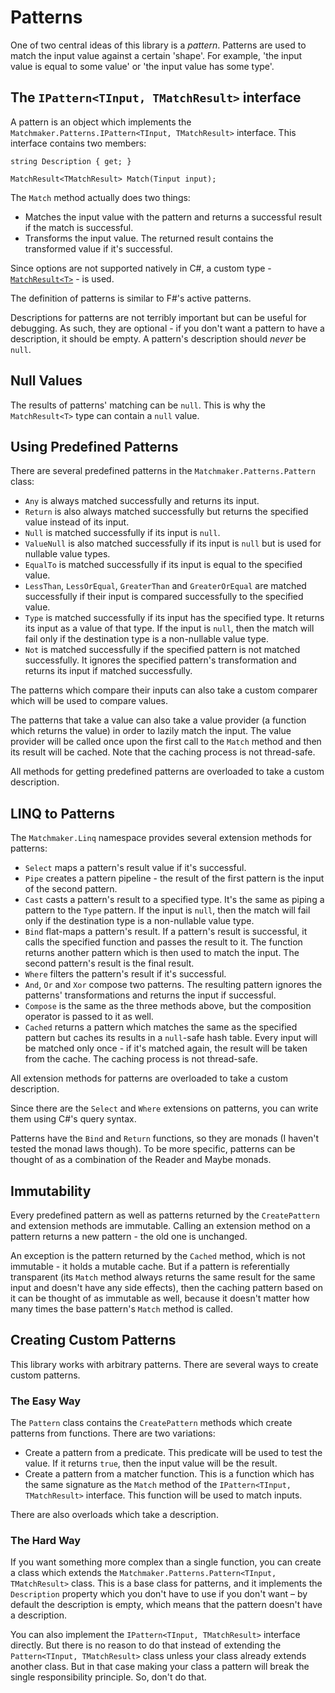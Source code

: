# Patterns

One of two central ideas of this library is a _pattern_. Patterns are used to match the input value
against a certain 'shape'. For example, 'the input value is equal to some value' or 'the input value
has some type'.

## The `IPattern<TInput, TMatchResult>` interface

A pattern is an object which implements the `Matchmaker.Patterns.IPattern<TInput, TMatchResult>` interface.
This interface contains two members:

```
string Description { get; }

MatchResult<TMatchResult> Match(Tinput input);
```

The `Match` method actually does two things:

- Matches the input value with the pattern and returns a successful result if the match is successful.
- Transforms the input value. The returned result contains the transformed value if it's successful.

Since options are not supported natively in C#, a custom type - [`MatchResult<T>`](results.md) - is used.

The definition of patterns is similar to F#'s active patterns.

Descriptions for patterns are not terribly important but can be useful for debugging. As such, they are optional -
if you don't want a pattern to have a description, it should be empty. A pattern's description should _never_ be `null`.

## Null Values

The results of patterns' matching can be `null`. This is why the `MatchResult<T>` type can contain a `null` value.

## Using Predefined Patterns

There are several predefined patterns in the `Matchmaker.Patterns.Pattern` class:

- `Any` is always matched successfully and returns its input.
- `Return` is also always matched successfully but returns the specified value instead of its input.
- `Null` is matched successfully if its input is `null`.
- `ValueNull` is also matched successfully if its input is `null` but is used for nullable value types.
- `EqualTo` is matched successfully if its input is equal to the specified value.
- `LessThan`, `LessOrEqual`, `GreaterThan` and `GreaterOrEqual` are matched successfully if their input
is compared successfully to the specified value.
- `Type` is matched successfully if its input has the specified type. It returns its input as a value of that type.
If the input is `null`, then the match will fail only if the destination type is a non-nullable value type.
- `Not` is matched successfully if the specified pattern is not matched successfully. It ignores the specified
pattern's transformation and returns its input if matched successfully.

The patterns which compare their inputs can also take a custom comparer which will be used to compare values.

The patterns that take a value can also take a value provider (a function which returns the value) in order
to lazily match the input. The value provider will be called once upon the first call to the `Match` method
and then its result will be cached. Note that the caching process is not thread-safe.

All methods for getting predefined patterns are overloaded to take a custom description.

## LINQ to Patterns

The `Matchmaker.Linq` namespace provides several extension methods for patterns:

- `Select` maps a pattern's result value if it's successful.
- `Pipe` creates a pattern pipeline - the result of the first pattern is the input of the second pattern.
- `Cast` casts a pattern's result to a specified type. It's the same as piping a pattern to the `Type` pattern.
If the input is `null`, then the match will fail only if the destination type is a non-nullable value type.
- `Bind` flat-maps a pattern's result. If a pattern's result is successful, it calls the
specified function and passes the result to it. The function returns another pattern which is then used to match
the input. The second pattern's result is the final result.
- `Where` filters the pattern's result if it's successful.
- `And`, `Or` and `Xor` compose two patterns. The resulting pattern ignores the patterns' transformations and
returns the input if successful.
- `Compose` is the same as the three methods above, but the composition operator is passed to it as well.
- `Cached` returns a pattern which matches the same as the specified pattern but caches its results in a `null`-safe
hash table. Every input will be matched only once - if it's matched again, the result will be taken from the
cache. The caching process is not thread-safe.

All extension methods for patterns are overloaded to take a custom description.

Since there are the `Select` and `Where` extensions on patterns, you can write them using C#'s query syntax.

Patterns have the `Bind` and `Return` functions, so they are monads (I haven't tested the monad laws though).
To be more specific, patterns can be thought of as a combination of the Reader and Maybe monads.

## Immutability

Every predefined pattern as well as patterns returned by the `CreatePattern` and extension methods are immutable.
Calling an extension method on a pattern returns a new pattern - the old one is unchanged.

An exception is the pattern returned by the `Cached` method, which is not immutable - it holds a mutable cache.
But if a pattern is referentially transparent (its `Match` method always returns the same result for the same input and
doesn't have any side effects), then the caching pattern based on it can be thought of as immutable as well, because it
doesn't matter how many times the base pattern's `Match` method is called.

## Creating Custom Patterns

This library works with arbitrary patterns. There are several ways to create custom patterns.

### The Easy Way

The `Pattern` class contains the `CreatePattern` methods which create patterns from functions. There are two
variations:

- Create a pattern from a predicate. This predicate will be used to test the value. If it returns `true`, then the
input value will be the result.
- Create a pattern from a matcher function. This is a function which has the same signature as the `Match` method
of the `IPattern<TInput, TMatchResult>` interface. This function will be used to match inputs.

There are also overloads which take a description.

### The Hard Way

If you want something more complex than a single function, you can create a class which extends the
`Matchmaker.Patterns.Pattern<TInput, TMatchResult>` class. This is a base class for patterns, and it implements
the `Description` property which you don't have to use if you don't want – by default the description is empty, which
means that the pattern doesn't have a description.

You can also implement the `IPattern<TInput, TMatchResult>` interface directly. But there is no reason to do that
instead of extending the `Pattern<TInput, TMatchResult>` class unless your class already extends another class. But
in that case making your class a pattern will break the single responsibility principle. So, don't do that.
